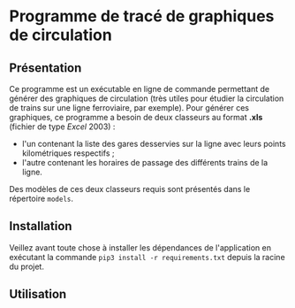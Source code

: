 # Programme de **tracé de graphiques de circulation**

## Présentation

Ce programme est un exécutable en ligne de commande permettant de générer des graphiques de circulation (très utiles pour étudier la circulation de trains sur une ligne ferroviaire, par exemple). Pour générer ces graphiques, ce programme a besoin de deux classeurs au format **.xls** (fichier de type *Excel* 2003) :
* l'un contenant la liste des gares desservies sur la ligne avec leurs points kilométriques respectifs ;
* l'autre contenant les horaires de passage des différents trains de la ligne.

Des modèles de ces deux classeurs requis sont présentés dans le répertoire `models`.

## Installation

Veillez avant toute chose à installer les dépendances de l'application en exécutant la commande `pip3 install -r requirements.txt` depuis la racine du projet.

## Utilisation



